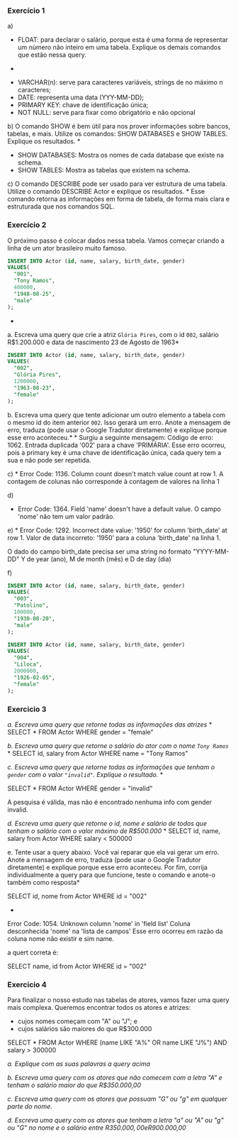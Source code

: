 ### Exercício 1

a)

- FLOAT: para declarar o salário, porque esta é uma forma de representar um número não inteiro em uma tabela. Explique os demais comandos que estão nessa query.
* 
- VARCHAR(n): serve para caracteres variáveis, strings de no máximo n caracteres;
- DATE: representa uma data (YYY-MM-DD);
- PRIMARY KEY: chave de identificação única;
- NOT NULL: serve para fixar como obrigatório e não opcional 

b) O comando SHOW é bem útil para nos prover informações sobre bancos, tabelas, e mais. Utilize os comandos: SHOW DATABASES e SHOW TABLES. Explique os resultados.
* 
- SHOW DATABASES: Mostra os nomes de cada database que existe na schema.
- SHOW TABLES: Mostra as tabelas que existem na schema.

c) O comando DESCRIBE pode ser usado para ver estrutura de uma tabela. Utilize o comando  DESCRIBE Actor e explique os resultados.
* 
Esse comando retorna as informações em forma de tabela, de forma mais clara e estruturada que nos comandos SQL.

### Exercício 2

O próximo passo é colocar dados nessa tabela. Vamos começar criando a linha de um ator brasileiro muito famoso.

```sql
INSERT INTO Actor (id, name, salary, birth_date, gender)
VALUES(
  "001", 
  "Tony Ramos",
  400000,
  "1948-08-25", 
  "male"
);
``` 
*
a. Escreva uma query que crie a atriz `Glória Pires`, com o id `002`, salário R$1.200.000 e data de nascimento 23 de Agosto de 1963*

```sql
INSERT INTO Actor (id, name, salary, birth_date, gender)
VALUES(
  "002", 
  "Glória Pires",
  1200000,
  "1963-08-23", 
  "female"
);
``` 

b. Escreva uma query que tente adicionar um outro elemento a tabela com o mesmo id do item anterior `002`. Isso gerará um erro. Anote a mensagem de erro, traduza (pode usar o Google Tradutor diretamente) e explique porque esse erro aconteceu.*
* 
Surgiu a seguinte mensagem: Código de erro: 1062. Entrada duplicada '002' para a chave 'PRIMÁRIA'.
Esse erro ocorreu, pois a primary key é uma chave de identificação única, cada query tem a sua e não pode ser repetida.

c) 
* 
Error Code: 1136. Column count doesn't match value count at row 1. 
A contagem de colunas não corresponde à contagem de valores na linha 1

d)
* Error Code: 1364. Field 'name' doesn't have a default value.
O campo 'nome' não tem um valor padrão.

e)
* 
Error Code: 1292. Incorrect date value: '1950' for column 'birth_date' at row 1.
Valor de data incorreto: '1950' para a coluna 'birth_date' na linha 1.

O dado do campo birth_date precisa ser uma string no formato "YYYY-MM-DD"
Y de year (ano), M de month (mês) e D de day (dia)

f)

```sql
INSERT INTO Actor (id, name, salary, birth_date, gender)
VALUES(
  "003", 
  "Patolino",
  100000,
  "1930-08-20", 
  "male"
);

INSERT INTO Actor (id, name, salary, birth_date, gender)
VALUES(
  "004", 
  "Liloca",
  2000000,
  "1926-02-05", 
  "female"
);
```
### Exercicio 3

*a. Escreva uma query que retorne todas as informações das atrizes*
*
SELECT * FROM Actor WHERE gender = "female"

*b. Escreva uma query que retorne o salário do ator com o nome `Tony Ramos`*
* 
SELECT id, salary from Actor WHERE name = "Tony Ramos"

*c. Escreva uma query que retorne todas as informações que tenham o `gender` com o valor `"invalid"`. Explique o resultado.*
* 

SELECT * FROM Actor WHERE gender = "invalid"

A pesquisa é válida, mas não é encontrado nenhuma info com gender invalid.


*d. Escreva uma query que retorne o id, nome e salário de todos que tenham o salário com o valor máximo de R$500.000*
* 
SELECT id, name, salary from Actor WHERE salary < 500000

e. Tente usar a query abaixo. Você vai reparar que ela vai gerar um erro. Anote a mensagem de erro, traduza (pode usar o Google Tradutor diretamente) e explique porque esse erro aconteceu. Por fim, corrija individualmente a query para que funcione, teste o comando e anote-o também como resposta*

SELECT id, nome from Actor WHERE id = "002"

* 
Error Code: 1054. Unknown column 'nome' in 'field list'
Coluna desconhecida 'nome' na 'lista de campos'
Esse erro ocorreu em razão da coluna nome não existir e sim name.

a quert correta é:

SELECT name, id from Actor WHERE id = "002"


### Exercicio 4

Para finalizar o nosso estudo nas tabelas de atores, vamos fazer uma query mais complexa. Queremos encontrar todos os atores e atrizes:

- cujos nomes começam com "A" ou "J"; e
- cujos salários são maiores do que R$300.000

SELECT * FROM Actor WHERE (name LIKE "A%" OR name LIKE "J%") AND salary > 300000


*a. Explique com as suas palavras a query acima*

*b. Escreva uma query com os atores que não comecem com a letra "A" e tenham o salário maior do que R$350.000,00*

*c. Escreva uma query com os atores que possuam "G" ou "g" em qualquer parte do nome.* 

*d. Escreva uma query com os atores que tenham a letra "a" ou "A" ou "g" ou "G" no nome e o salário entre R$350.000,00 e R$900.000,00*
